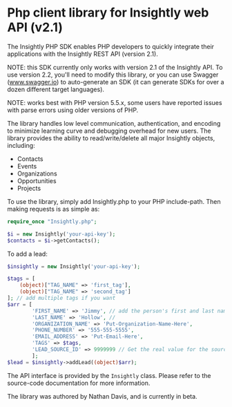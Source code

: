 Php client library for Insightly web API (v2.1)
===============================================

The Insightly PHP SDK enables PHP developers to quickly integrate their applications with the Insightly REST API (version 2.1).

NOTE: this SDK currently only works with version 2.1 of the Insightly API. To use version 2.2, you'll need to modify this library, or you can use Swagger (www.swagger.io) to auto-generate an SDK (it can generate SDKs for over a dozen different target languages).

NOTE: works best with PHP version 5.5.x, some users have reported issues with parse errors using older versions of PHP.

The library handles low level communication, authentication,
and encoding to minimize learning curve and debugging overhead for new users.
The library provides the ability to read/write/delete
all major Insightly objects, including:

* Contacts
* Events
* Organizations
* Opportunities
* Projects

To use the library, simply add Insightly.php to your PHP include-path.
Then making requests is as simple as:

```php
require_once "Insightly.php";

$i = new Insightly('your-api-key');
$contacts = $i->getContacts();
```

To add a lead:

```php
$insightly = new Insightly('your-api-key');

$tags = [
    (object)["TAG_NAME" => 'first_tag'],
	(object)["TAG_NAME" => 'second_tag']
]; // add multiple tags if you want
$arr = [
        'FIRST_NAME' => 'Jimmy', // add the person's first and last name
        'LAST_NAME' => 'Hollow', // 
        'ORGANIZATION_NAME' => 'Put-Organization-Name-Here',
        'PHONE_NUMBER' => '555-555-5555',
        'EMAIL_ADDRESS' => 'Put-Email-Here',
        'TAGS' => $tags,
        'LEAD_SOURCE_ID' => 9999999 // Get the real value for the source you want to use
        ];
$lead = $insightly->addLead((object)$arr);
```

The API interface is provided by the `Insightly` class.
Please refer to the source-code documentation for more information.

The library was authored by Nathan Davis, and is currently in beta.
